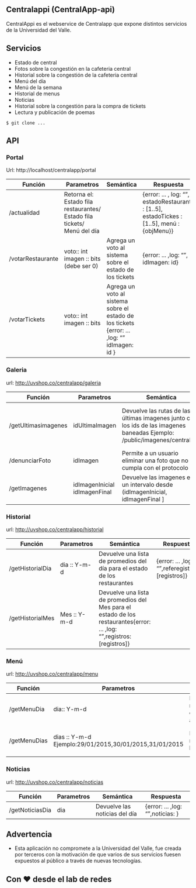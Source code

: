 Centralappi (CentralApp-api)
--------------
CentralAppi es el webservice de Centralapp que expone distintos servicios de la Universidad del Valle.


## Servicios
- Estado de central
- Fotos sobre la congestión en la cafeteria central
- Historial sobre la congestión de la cafeteria central
- Menú del día
- Menú de la semana
- Historial de menus
- Noticias
- Historial sobre la congestión para la compra de tickets
- Lectura y publicación de poemas

```
$ git clone ...
```
## API

### Portal
Url: http://localhost/centralapp/portal

| Función  | Parametros  |  Semántica |  Respuesta |
|---|---|---|---|
|  /actualidad |  Retorna el: Estado fila restaurantes/ Estado fila tickets/ Menú del día |   | {error: ... , log: “”, estadoRestaurante : [1..5], estadoTickes : [1..5], menú : {objMenu}}  |
| /votarRestaurante | voto:: int imagen :: bits (debe ser 0) |  Agrega un voto al sistema sobre el estado de los tickets | {error: ... ,log: “”, idImagen: id} |
| /votarTickets | voto:: int imagen :: bits | Agrega un voto al sistema sobre el estado de los tickets {error: ... ,log: “” idImagen: id } |

### Galeria

url: http://uvshop.co/centralapp/galeria

| Función | Parametros | Semántica | Respuesta |
|---|---|---|---|
| /getUltimasimagenes | idUltimaImagen | Devuelve las rutas de las últimas imagenes junto con los ids de las imagenes baneadas Ejemplo: /public/imagenes/central.jpg | { error: ... , log: “”, imagenes: [...], banneadas: [...] }|
| /denunciarFoto | idImagen | Permite a un usuario eliminar una foto que no cumpla con el protocolo |{error: ... ,log: “”,}|
|/getImagenes |idImagenInicial idImagenFinal |Devuelve las imagenes en un intervalo desde (idImagenInicial, idImagenFinal ] |


### Historial
url: http://uvshop.co/centralapp/historial

| Función | Parametros | Semántica | Respuesta |
|---|---|---|---|
| /getHistorialDia | dia :: Y-m-d | Devuelve una lista de promedios del día para el estado de los restaurantes | {error: ... ,log: “”,referegistros: [registros]}|
| /getHistorialMes |Mes :: Y-m-d | Devuelve una lista de promedios del Mes para el estado de los restaurantes{error: ... ,log: “”,registros: [registros]}|

### Menú

url: http://uvshop.co/centralapp/menu

| Función | Parametros | Semántica | Respuesta |
|---|---|---|---|
| /getMenuDia | dia:: Y-m-d | Devuelve el menú correspondiente al día | { error: ... ,log: “”,menu: [objMenu]} |
| /getMenuDias | dias :: Y-m-d Ejemplo:29/01/2015,30/01/2015,31/01/2015|Devuelve los menús de toda la semana| {error: ... ,log: “”,menus: [objMenu]}|

### Noticias

url: http://uvshop.co/centralapp/noticias

| Función | Parametros | Semántica | Respuesta |
|---|---|---|---|
| /getNoticiasDia | dia | Devuelve las noticias del día | {error: ... ,log: “”,noticias: }|

## Advertencia
- Esta aplicación no compromete a la Universidad del Valle, fue creada por terceros con la motivación de que varios de sus servicios
fuesen expuestos al público a través de nuevas tecnologías.

## Con ❤ desde el lab de redes
